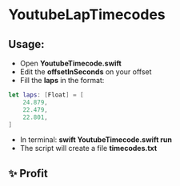 # YoutubeLapTimecodes
## Usage: 
- Open **YoutubeTimecode.swift**
- Edit the **offsetInSeconds** on your offset
- Fill the **laps** in the format:
```swift
let laps: [Float] = [
    24.879,
    22.479,
    22.801,
]
```
- In terminal: **swift YoutubeTimecode.swift run**
- The script will create a file **timecodes.txt**
##  ✨ Profit
